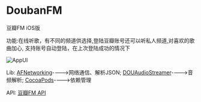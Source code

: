 DoubanFM
========

豆瓣FM iOS版


功能:在线听歌，有不同的频道供选择,登陆豆瓣账号还可以听私人频道,对喜欢的歌曲加心,
     支持账号自动登陆，在上次登陆成功的情况下

![AppUI](http://ww2.sinaimg.cn/mw690/68f6b8ecgw1edhj8a9amuj20b40jqq46.jpg)

Lib:
<a href="https://github.com/AFNetworking/AFNetworking">AFNetworking</a>---->网络通信、解析JSON;
<a href="https://github.com/douban/DOUAudioStreamer">DOUAudioStreamer</a>---->音频解析;
<a href="https://github.com/cocoapods/cocoapods">CocoaPods</a>---->依赖管理

API:
<a href="https://github.com/zonyitoo/doubanfm-qt/wiki/豆瓣FM-API">豆瓣FM API</a>
